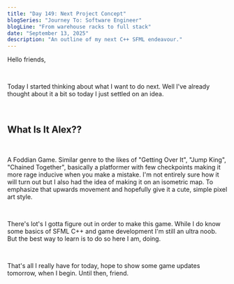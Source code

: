 ```yaml
---
title: "Day 149: Next Project Concept"
blogSeries: "Journey To: Software Engineer"
blogLine: "From warehouse racks to full stack"
date: "September 13, 2025"
description: "An outline of my next C++ SFML endeavour."
---
```


Hello friends,

<br>

Today I started thinking about what I want to do next. Well I've already thought about it a bit so today I just settled on an idea.

<br>

## What Is It Alex??

<br>

A Foddian Game. Similar genre to the likes of "Getting Over It", "Jump King", "Chained Together", basically a platformer with few checkpoints making it more rage inducive when you make a mistake. I'm not entirely sure how it will turn out but I also had the idea of making it on an isometric map. To emphasize that upwards movement and hopefully give it a cute, simple pixel art style.

<br>

There's lot's I gotta figure out in order to make this game. While I do know some basics of SFML C++ and game development I'm still an ultra noob. But the best way to learn is to do so here I am, doing.

<br>

That's all I really have for today, hope to show some game updates tomorrow, when I begin. Until then, friend.
